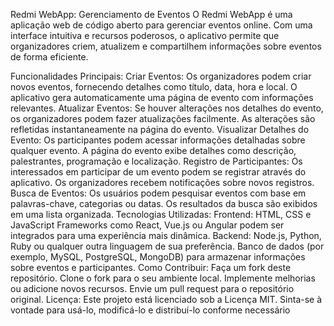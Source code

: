 Redmi WebApp: Gerenciamento de Eventos
O Redmi WebApp é uma aplicação web de código aberto para gerenciar eventos online. Com uma interface intuitiva e recursos poderosos, o aplicativo permite que organizadores criem, atualizem e compartilhem informações sobre eventos de forma eficiente.

Funcionalidades Principais:
Criar Eventos:
Os organizadores podem criar novos eventos, fornecendo detalhes como título, data, hora e local.
O aplicativo gera automaticamente uma página de evento com informações relevantes.
Atualizar Eventos:
Se houver alterações nos detalhes do evento, os organizadores podem fazer atualizações facilmente.
As alterações são refletidas instantaneamente na página do evento.
Visualizar Detalhes do Evento:
Os participantes podem acessar informações detalhadas sobre qualquer evento.
A página do evento exibe detalhes como descrição, palestrantes, programação e localização.
Registro de Participantes:
Os interessados em participar de um evento podem se registrar através do aplicativo.
Os organizadores recebem notificações sobre novos registros.
Busca de Eventos:
Os usuários podem pesquisar eventos com base em palavras-chave, categorias ou datas.
Os resultados da busca são exibidos em uma lista organizada.
Tecnologias Utilizadas:
Frontend:
HTML, CSS e JavaScript
Frameworks como React, Vue.js ou Angular podem ser integrados para uma experiência mais dinâmica.
Backend:
Node.js, Python, Ruby ou qualquer outra linguagem de sua preferência.
Banco de dados (por exemplo, MySQL, PostgreSQL, MongoDB) para armazenar informações sobre eventos e participantes.
Como Contribuir:
Faça um fork deste repositório.
Clone o fork para o seu ambiente local.
Implemente melhorias ou adicione novos recursos.
Envie um pull request para o repositório original.
Licença:
Este projeto está licenciado sob a Licença MIT. Sinta-se à vontade para usá-lo, modificá-lo e distribuí-lo conforme necessário
